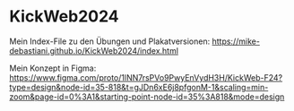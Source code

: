 # KickWeb2024

Mein Index-File zu den Übungen und Plakatversionen:
https://mike-debastiani.github.io/KickWeb2024/index.html


Mein Konzept in Figma:
https://www.figma.com/proto/1lNN7rsPVo9PwyEnVydH3H/KickWeb-F24?type=design&node-id=35-818&t=gJDn6xE6j8pfgonM-1&scaling=min-zoom&page-id=0%3A1&starting-point-node-id=35%3A818&mode=design
